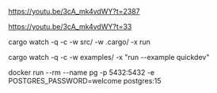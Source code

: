 https://youtu.be/3cA_mk4vdWY?t=2387


https://youtu.be/3cA_mk4vdWY?t=33

cargo watch -q -c -w src/ -w .cargo/ -x run

cargo watch -q -c -w examples/ -x "run --example quickdev"

docker run --rm --name pg -p 5432:5432 -e POSTGRES_PASSWORD=welcome postgres:15